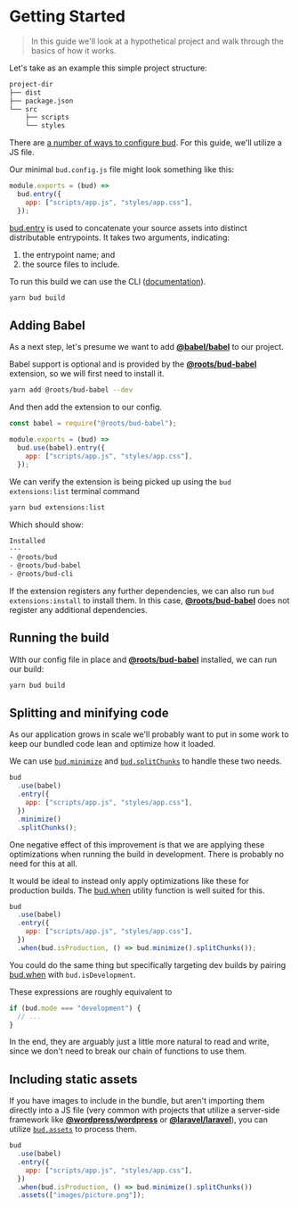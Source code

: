 # Getting Started

> In this guide we'll look at a hypothetical project and walk through the basics of how it works.

Let's take as an example this simple project structure:

```sh
project-dir
├── dist
├── package.json
└── src
    ├── scripts
    └── styles
```

There are [a number of ways to configure bud](docs/config/README). For this guide, we'll utilize a JS file.

Our minimal `bud.config.js` file might look something like this:

```js
module.exports = (bud) =>
  bud.entry({
    app: ["scripts/app.js", "styles/app.css"],
  });
```

[bud.entry](https://github.com/roots/bud/tree/stable/docs/config/entry.md) is used to concatenate your source assets
into distinct distributable entrypoints. It takes two arguments, indicating:

1.  the entrypoint name; and
2.  the source files to include.

To run this build we can use the CLI ([documentation](https://github.com/roots/bud/tree/stable/docs/cli.md)).

```sh
yarn bud build
```

## Adding Babel

As a next step, let's presume we want to add [**@babel/babel**](https://github.com/babel/babel) to our project.

Babel support is optional and is provided by the [**@roots/bud-babel**](https://github.com/roots/bud/tree/stable/packages/@roots/bud-babel) extension, so we will first need to install it.

```sh
yarn add @roots/bud-babel --dev
```

And then add the extension to our config.

```js
const babel = require("@roots/bud-babel");

module.exports = (bud) =>
  bud.use(babel).entry({
    app: ["scripts/app.js", "styles/app.css"],
  });
```

We can verify the extension is being picked up using the `bud extensions:list` terminal command

```sh
yarn bud extensions:list
```

Which should show:

```sh
Installed
---
- @roots/bud
- @roots/bud-babel
- @roots/bud-cli
```

If the extension registers any further dependencies, we can also run `bud extensions:install` to install them. In this case, [**@roots/bud-babel**](https://github.com/roots/bud/tree/stable/packages/@roots/bud-babel) does not register any additional dependencies.

## Running the build

WIth our config file in place and [**@roots/bud-babel**](https://github.com/roots/bud/tree/stable/packages/@roots/bud-babel) installed, we can run our build:

```sh
yarn bud build
```

## Splitting and minifying code

As our application grows in scale we'll probably want to put in some work to keep our bundled code lean and optimize how it loaded.

We can use [`bud.minimize`](https://github.com/roots/bud/tree/stable/docs/config/minimize.md) and [`bud.splitChunks`](https://github.com/roots/bud/tree/stable/docs/config/splitChunks.md) to handle these two needs.

```js
bud
  .use(babel)
  .entry({
    app: ["scripts/app.js", "styles/app.css"],
  })
  .minimize()
  .splitChunks();
```

One negative effect of this improvement is that we are applying these optimizations when running the build in development. There is probably no need for this at all.

It would be ideal to instead only apply optimizations like these for production builds. The [bud.when](https://github.com/roots/bud/tree/stable/docs/config/when.md) utility function is well suited for this.

```js
bud
  .use(babel)
  .entry({
    app: ["scripts/app.js", "styles/app.css"],
  })
  .when(bud.isProduction, () => bud.minimize().splitChunks());
```

You could do the same thing but specifically targeting dev builds by pairing [bud.when](docs`config/when.md`) with `bud.isDevelopment`.

These expressions are roughly equivalent to

```ts
if (bud.mode === "development") {
  // ...
}
```

In the end, they are arguably just a little more natural to read and write, since we don't need to break our chain of functions to use them.

## Including static assets

If you have images to include in the bundle, but aren't importing them directly into a JS file (very common with projects that utilize a server-side framework like [**@wordpress/wordpress**](https://github.com/wordpress/wordpress) or [**@laravel/laravel**](https://github.com/laravel/laravel)), you can utilize [`bud.assets`](https://github.com/roots/bud/tree/stable/docs/config/assets.md) to process them.

```js
bud
  .use(babel)
  .entry({
    app: ["scripts/app.js", "styles/app.css"],
  })
  .when(bud.isProduction, () => bud.minimize().splitChunks())
  .assets(["images/picture.png"]);
```
